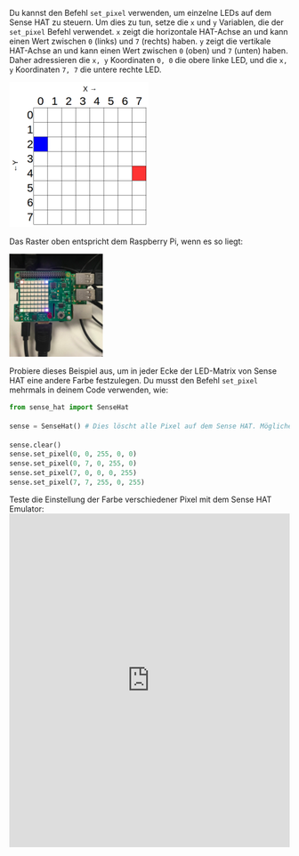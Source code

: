 Du kannst den Befehl `set_pixel` verwenden, um einzelne LEDs auf dem Sense HAT zu steuern. Um dies zu tun, setze die `x` und `y` Variablen, die der `set_pixel` Befehl verwendet. `x` zeigt die horizontale HAT-Achse an und kann einen Wert zwischen `0` (links) und `7` (rechts) haben. `y` zeigt die vertikale HAT-Achse an und kann einen Wert zwischen `0` (oben) und `7` (unten) haben. Daher adressieren die `x, y` Koordinaten `0, 0` die obere linke LED, und die `x, y` Koordinaten `7, 7` die untere rechte LED.

![](images/coordinates.png)

Das Raster oben entspricht dem Raspberry Pi, wenn es so liegt:

![](images/rpicoordinates.png)

Probiere dieses Beispiel aus, um in jeder Ecke der LED-Matrix von Sense HAT eine andere Farbe festzulegen. Du musst den Befehl `set_pixel` mehrmals in deinem Code verwenden, wie:

```python
from sense_hat import SenseHat

sense = SenseHat() # Dies löscht alle Pixel auf dem Sense HAT. Möglicherweise benötigst du diesen Schritt nicht und möchtest möglicherweise wählen, wann du ihn hinzufügen möchtest.

sense.clear()
sense.set_pixel(0, 0, 255, 0, 0)
sense.set_pixel(0, 7, 0, 255, 0)
sense.set_pixel(7, 0, 0, 0, 255)
sense.set_pixel(7, 7, 255, 0, 255)
```

Teste die Einstellung der Farbe verschiedener Pixel mit dem Sense HAT Emulator: <iframe src="https://trinket.io/embed/python/78c2595904" width="100%" height="600" frameborder="0" marginwidth="0" marginheight="0" allowfullscreen></iframe>
